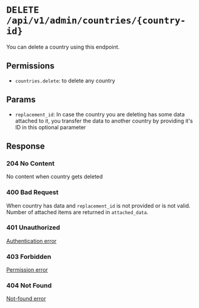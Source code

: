 # `DELETE /api/v1/admin/countries/{country-id}`
You can delete a country using this endpoint.


## Permissions
- `countries.delete`: to delete any country

## Params

- `replacement_id`: In case the country you are deleting has some data attached to it, you transfer the data to another country by providing it's ID in this optional parameter

## Response

### 204 No Content
 No content when country gets deleted

### 400 Bad Request
 When country has data and `replacement_id` is not provided or is not valid. Number of attached items are returned in `attached_data`.

### 401 Unauthorized
 [Authentication error](../../authentication-errors.md)

### 403 Forbidden
 [Permission error](../../permission-errors.md)

### 404 Not Found
 [Not-found error](../../not-found-errors.md)
